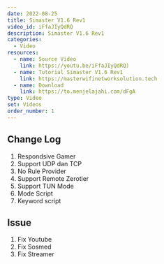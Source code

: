 ```yaml
---
date: 2022-08-25
title: Simaster V1.6 Rev1
video_id: iFfaJIyQdRQ
description: Simaster V1.6 Rev1
categories:
  - Video
resources:
  - name: Source Video
    link: https://youtu.be/iFfaJIyQdRQ)
  - name: Tutorial Simaster V1.6 Rev1
    link: https://masterwifinetworksolution.tech
  - name: Download
    link: https://to.menjelajahi.com/dFgA
type: Video
set: Videos
order_number: 1
---
```


## Change Log

1. Respondsive Gamer
2. Support UDP dan TCP
3. No Rule Provider
4. Support Remote Zerotier
5. Support TUN Mode
6. Mode Script
7. Keyword script

## Issue

1. Fix Youtube
2. Fix Sosmed
3. Fix Streamer
